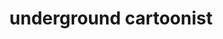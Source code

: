 ---
title: "underground cartoonist"
id: tag.id
permalink: "/tags/underground%20cartoonist"
videos: [1149]
---